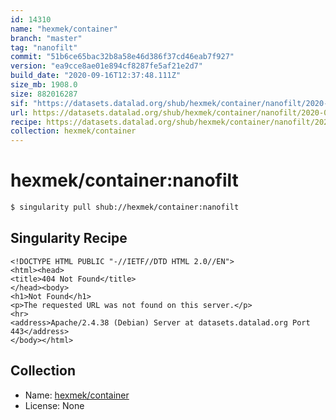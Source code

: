 ```yaml
---
id: 14310
name: "hexmek/container"
branch: "master"
tag: "nanofilt"
commit: "51b6ce65bac32b8a58e46d386f37cd46eab7f927"
version: "ea9cce8ae01e894cf8287fe5af21e2d7"
build_date: "2020-09-16T12:37:48.111Z"
size_mb: 1908.0
size: 882016287
sif: "https://datasets.datalad.org/shub/hexmek/container/nanofilt/2020-09-16-51b6ce65-ea9cce8a/ea9cce8ae01e894cf8287fe5af21e2d7.sif"
url: https://datasets.datalad.org/shub/hexmek/container/nanofilt/2020-09-16-51b6ce65-ea9cce8a/
recipe: https://datasets.datalad.org/shub/hexmek/container/nanofilt/2020-09-16-51b6ce65-ea9cce8a/Singularity
collection: hexmek/container
---
```


# hexmek/container:nanofilt

```bash
$ singularity pull shub://hexmek/container:nanofilt
```

## Singularity Recipe

```singularity
<!DOCTYPE HTML PUBLIC "-//IETF//DTD HTML 2.0//EN">
<html><head>
<title>404 Not Found</title>
</head><body>
<h1>Not Found</h1>
<p>The requested URL was not found on this server.</p>
<hr>
<address>Apache/2.4.38 (Debian) Server at datasets.datalad.org Port 443</address>
</body></html>
```

## Collection

 - Name: [hexmek/container](https://github.com/hexmek/container)
 - License: None

